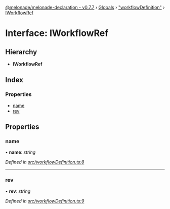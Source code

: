 [@melonade/melonade-declaration - v0.7.7](../README.md) › [Globals](../globals.md) › ["workflowDefinition"](../modules/_workflowdefinition_.md) › [IWorkflowRef](_workflowdefinition_.iworkflowref.md)

# Interface: IWorkflowRef

## Hierarchy

* **IWorkflowRef**

## Index

### Properties

* [name](_workflowdefinition_.iworkflowref.md#name)
* [rev](_workflowdefinition_.iworkflowref.md#rev)

## Properties

###  name

• **name**: *string*

*Defined in [src/workflowDefinition.ts:8](https://github.com/devit-tel/melonade-declaration/blob/3679b49/src/workflowDefinition.ts#L8)*

___

###  rev

• **rev**: *string*

*Defined in [src/workflowDefinition.ts:9](https://github.com/devit-tel/melonade-declaration/blob/3679b49/src/workflowDefinition.ts#L9)*
